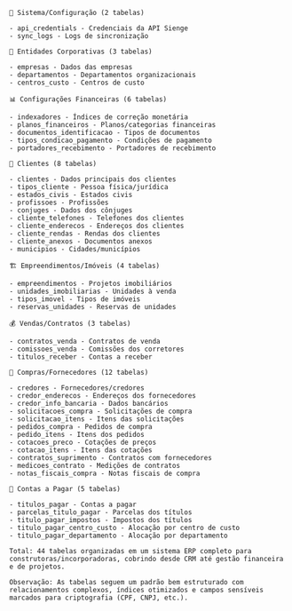     🔧 Sistema/Configuração (2 tabelas)

    - api_credentials - Credenciais da API Sienge
    - sync_logs - Logs de sincronização

    🏢 Entidades Corporativas (3 tabelas)

    - empresas - Dados das empresas
    - departamentos - Departamentos organizacionais
    - centros_custo - Centros de custo

    📊 Configurações Financeiras (6 tabelas)

    - indexadores - Índices de correção monetária
    - planos_financeiros - Planos/categorias financeiras
    - documentos_identificacao - Tipos de documentos
    - tipos_condicao_pagamento - Condições de pagamento
    - portadores_recebimento - Portadores de recebimento

    👥 Clientes (8 tabelas)

    - clientes - Dados principais dos clientes
    - tipos_cliente - Pessoa física/jurídica
    - estados_civis - Estados civis
    - profissoes - Profissões
    - conjuges - Dados dos cônjuges
    - cliente_telefones - Telefones dos clientes
    - cliente_enderecos - Endereços dos clientes
    - cliente_rendas - Rendas dos clientes
    - cliente_anexos - Documentos anexos
    - municipios - Cidades/municípios

    🏗️ Empreendimentos/Imóveis (4 tabelas)

    - empreendimentos - Projetos imobiliários
    - unidades_imobiliarias - Unidades à venda
    - tipos_imovel - Tipos de imóveis
    - reservas_unidades - Reservas de unidades

    💰 Vendas/Contratos (3 tabelas)

    - contratos_venda - Contratos de venda
    - comissoes_venda - Comissões dos corretores
    - titulos_receber - Contas a receber

    🛒 Compras/Fornecedores (12 tabelas)

    - credores - Fornecedores/credores
    - credor_enderecos - Endereços dos fornecedores
    - credor_info_bancaria - Dados bancários
    - solicitacoes_compra - Solicitações de compra
    - solicitacao_itens - Itens das solicitações
    - pedidos_compra - Pedidos de compra
    - pedido_itens - Itens dos pedidos
    - cotacoes_preco - Cotações de preços
    - cotacao_itens - Itens das cotações
    - contratos_suprimento - Contratos com fornecedores
    - medicoes_contrato - Medições de contratos
    - notas_fiscais_compra - Notas fiscais de compra

    💸 Contas a Pagar (5 tabelas)

    - titulos_pagar - Contas a pagar
    - parcelas_titulo_pagar - Parcelas dos títulos
    - titulo_pagar_impostos - Impostos dos títulos
    - titulo_pagar_centro_custo - Alocação por centro de custo
    - titulo_pagar_departamento - Alocação por departamento

    Total: 44 tabelas organizadas em um sistema ERP completo para
    construtoras/incorporadoras, cobrindo desde CRM até gestão financeira
    e de projetos.

    Observação: As tabelas seguem um padrão bem estruturado com
    relacionamentos complexos, índices otimizados e campos sensíveis
    marcados para criptografia (CPF, CNPJ, etc.).
